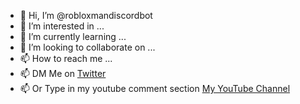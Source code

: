 - 👋 Hi, I’m @robloxmandiscordbot
- 👀 I’m interested in ...
- 🌱 I’m currently learning ...
- 💞️ I’m looking to collaborate on ...
- 📫 How to reach me ...
- 📫 DM Me on [Twitter](https://twitter.com/omniflattv)
- 📫 Or Type in my youtube comment section [My YouTube Channel](https://www.youtube.com/channel/UCmrnbUcfUwkbYyobnj86HJw)

<!---
robloxmandiscordbot/robloxmandiscordbot is a ✨ special ✨ repository because its `README.md` (this file) appears on your GitHub profile.
You can click the Preview link to take a look at your changes.
--->
